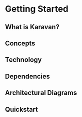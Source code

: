 # Getting Started

## What is Karavan?

## Concepts

## Technology

## Dependencies

## Architectural Diagrams

## Quickstart